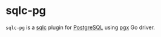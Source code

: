 # sqlc-pg

`sqlc-pg` is a [sqlc](https://sqlc.dev) plugin for [PostgreSQL](https://www.postgresql.org) using [pgx](https://github.com/jackc/pgx) Go driver.

